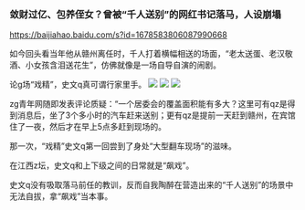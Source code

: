 ### 敛财过亿、包养侄女？曾被“千人送别”的网红书记落马，人设崩塌
https://baijiahao.baidu.com/s?id=1678583806087990668

如今回头看当年他从赣州离任时，千人打着横幅相送的场面，“老太送蛋、老汉敬酒、小女孩含泪送花生”，仿佛就像是一场自导自演的闹剧。

论g场“戏精”，史文q真可谓行家里手。
![](https://pics0.baidu.com/feed/562c11dfa9ec8a138119f4bea807c288a0ecc07d.jpeg?token=fae67e739350eb23241f161a650b8553)
![](https://pics3.baidu.com/feed/8718367adab44aedb22a4a56ec18d406a18bfb2c.jpeg?token=26d714e7360ae883ad10170e70b2e7db)
![](https://pics4.baidu.com/feed/b03533fa828ba61e987532701e30c40d314e59e5.png?token=5f471e7694fb77529e21757e696ed9f5)

zg青年网随即发表评论质疑：“一个居委会的覆盖面积能有多大？这里可有qz是得到消息后，坐了3个多小时的汽车赶来送别；更有qz是提前一天赶到赣州，在宾馆住了一夜，然后才在早上5点多赶到现场的。

那一次，“戏精”史文q第一回尝到了身处“大型翻车现场”的滋味。

在江西z坛，史文q和上下级之间的日常就是“飙戏”。

史文q没有吸取落马前任的教训，反而自我陶醉在营造出来的“千人送别”的场景中无法自拔，拿“飙戏”当本事。
